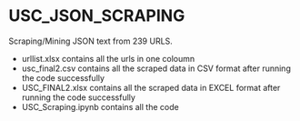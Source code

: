 # USC_JSON_SCRAPING
Scraping/Mining JSON text from 239 URLS.
* urllist.xlsx contains all the urls in one coloumn
* usc_final2.csv contains all the scraped data in CSV format after running the code successfully
* USC_FINAL2.xlsx contains all the scraped data in EXCEL format after running the code successfully
* USC_Scraping.ipynb contains all the code
